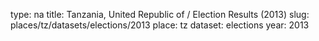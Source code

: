 type: na
title: Tanzania, United Republic of / Election Results (2013)
slug: places/tz/datasets/elections/2013
place: tz
dataset: elections
year: 2013
